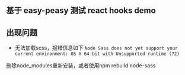 ## 基于 easy-peasy 测试 react hooks demo

## 出现问题

* 无法加载scss，报错信息如下
` Node Sass does not yet support your current environment: OS X 64-bit with Unsupported runtime (72) `

删除node_modules重新安装，或者使用npm rebuild node-sass